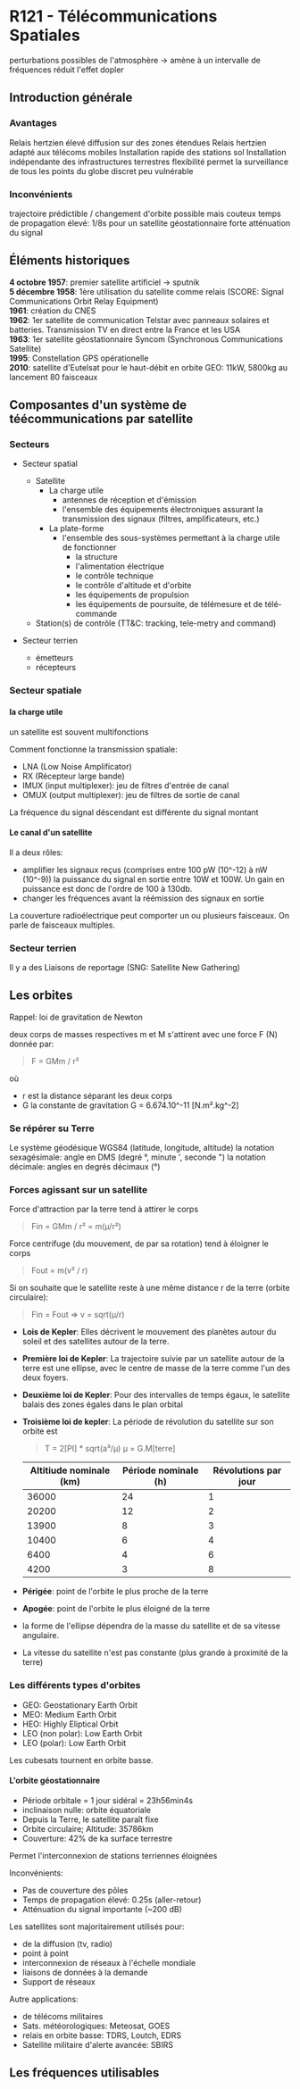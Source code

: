 # R121 - Télécommunications Spatiales

perturbations possibles de l'atmosphère -> amène à un intervalle de fréquences réduit
l'effet dopler

## Introduction générale

### Avantages

Relais hertzien élevé diffusion sur des zones étendues
Relais hertzien adapté aux télécoms mobiles
Installation rapide des stations sol
Installation indépendante des infrastructures terrestres
flexibilité
permet la surveillance de tous les points du globe
discret
peu vulnérable

### Inconvénients

trajectoire prédictible / changement d'orbite possible mais couteux
temps de propagation élevé: 1/8s pour un satellite géostationnaire
forte atténuation du signal

## Éléments historiques

**4 octobre 1957**: premier satellite artificiel -> sputnik\
**5 décembre 1958**: 1ère utilisation du satellite comme relais (SCORE: Signal Communications Orbit Relay Equipment)\
**1961**: création du CNES\
**1962**: 1er satellite de communication Telstar avec panneaux solaires et batteries. Transmission TV en direct entre la France et les USA\
**1963**: 1er satellite géostationnaire Syncom (Synchronous Communications Satellite)\
**1995**: Constellation GPS opérationelle\
**2010**: satellite d'Eutelsat pour le haut-débit en orbite GEO: 11kW, 5800kg au lancement 80 faisceaux

## Composantes d'un système de téécommunications par satellite

### Secteurs

- Secteur spatial
  - Satellite
    - La charge utile
      - antennes de réception et d'émission
      - l'ensemble des équipements électroniques assurant la transmission des signaux (filtres, amplificateurs, etc.)
    - La plate-forme
      - l'ensemble des sous-systèmes permettant à la charge utile de fonctionner
        - la structure
        - l'alimentation électrique
        - le contrôle technique
        - le contrôle d'altitude et d'orbite
        - les équipements de propulsion
        - les équipements de poursuite, de télémesure et de télé-commande
  - Station(s) de contrôle (TT&C: tracking, tele-metry and command)

- Secteur terrien
  - émetteurs
  - récepteurs

### Secteur spatiale

#### la charge utile

un satellite est souvent multifonctions

Comment fonctionne la transmission spatiale:

- LNA (Low Noise Amplificator)
- RX (Récepteur large bande)
- IMUX (input multiplexer): jeu de filtres d'entrée de canal
- OMUX (output multiplexer): jeu de filtres de sortie de canal

La fréquence du signal déscendant est différente du signal montant

#### Le canal d'un satellite

Il a deux rôles:

- amplifier les signaux reçus (comprises entre 100 pW (10^-12) à nW (10^-9))
la puissance du signal en sortie entre 10W et 100W. Un gain en puissance est donc de l'ordre de 100 à 130db.
- changer les fréquences avant la réémission des signaux en sortie

La couverture radioélectrique peut comporter un ou plusieurs faisceaux.
On parle de faisceaux multiples.

### Secteur terrien

Il y a des Liaisons de reportage (SNG: Satellite New Gathering)

## Les orbites

Rappel: loi de gravitation de Newton

deux corps de masses respectives m et M s'attirent avec une force F (N) donnée par:
> F = GMm / r²

où

- r est la distance séparant les deux corps
- G la constante de gravitation G = 6.674.10^-11 [N.m².kg^-2]

### Se répérer su Terre

Le système géodésique WGS84 (latitude, longitude, altitude)
la notation sexagésimale: angle en DMS (degré °, minute ', seconde ")
la notation décimale: angles en degrés décimaux (°)


### Forces agissant sur un satellite

Force d'attraction par la terre tend à attirer le corps
> Fin = GMm / r² = m(µ/r²)

Force centrifuge (du mouvement, de par sa rotation) tend à éloigner le corps
> Fout = m(v² / r)

Si on souhaite que le satellite reste à une même distance r de la terre (orbite circulaire):
> Fin = Fout => v = sqrt(µ/r)


- **Lois de Kepler**: Elles décrivent le mouvement des planètes autour du soleil et des satellites autour de la terre.

- **Première loi de Kepler**: La trajectoire suivie par un satellite autour de la terre est une ellipse, avec le centre de masse de la terre comme l'un des deux foyers.

- **Deuxième loi de Kepler**: Pour des intervalles de temps égaux, le satellite balais des zones égales dans le plan orbital

- **Troisième loi de kepler**: La période de révolution du satellite sur son orbite est
  > T = 2[PI] * sqrt(a³/µ)
  > µ = G.M[terre]

  | Altitiude nominale (km) | Période nominale (h) | Révolutions par jour |
  |-------------------------|----------------------|----------------------|
  |           36000         |           24         |            1         |
  |           20200         |           12         |            2         |
  |           13900         |           8          |            3         |
  |           10400         |           6          |            4         |
  |           6400          |           4          |            6         |
  |           4200          |           3          |            8         |

- **Périgée**: point de l'orbite le plus proche de la terre

- **Apogée**: point de l'orbite le plus éloigné de la terre

- la forme de l'ellipse dépendra de la masse du satellite et de sa vitesse angulaire.
- La vitesse du satellite n'est pas constante (plus grande à proximité de la terre)


### Les différents types d'orbites

- GEO: Geostationary Earth Orbit
- MEO: Medium Earth Orbit
- HEO: Highly Eliptical Orbit
- LEO (non polar): Low Earth Orbit
- LEO (polar): Low Earth Orbit

Les cubesats tournent en orbite basse.

#### L'orbite géostationnaire

- Période orbitale = 1 jour sidéral = 23h56min4s
- inclinaison nulle: orbite équatoriale
- Depuis la Terre, le satellite paraît fixe
- Orbite circulaire; Altitude: 35786km
- Couverture: 42% de ka surface terrestre

Permet l'interconnexion de stations terriennes éloignées

Inconvénients:

- Pas de couverture des pôles
- Temps de propagation élevé: 0.25s (aller-retour)
- Atténuation du signal importante (~200 dB)


Les satellites sont majoritairement utilisés pour:

- de la diffusion (tv, radio)
- point à point
- interconnexion de réseaux à l'échelle mondiale
- liaisons de données à la demande
- Support de réseaux

Autre applications:

- de télécoms militaires
- Sats. météorologiques: Meteosat, GOES
- relais en orbite basse: TDRS, Loutch, EDRS
- Satellite militaire d'alerte avancée: SBIRS


## Les fréquences utilisables
